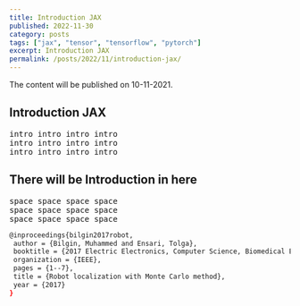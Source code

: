 ```yaml
---
title: Introduction JAX
published: 2022-11-30
category: posts
tags: ["jax", "tensor", "tensorflow", "pytorch"]
excerpt: Introduction JAX
permalink: /posts/2022/11/introduction-jax/ 
---
```



<!--redirect_to: /articles/2012-05-02-altchi-ipoxp -->

The content will be published on 10-11-2021.

## Introduction JAX
<pre>
intro intro intro intro
intro intro intro intro
intro intro intro intro
</pre>

## There will be Introduction in here
<pre>
space space space space
space space space space
space space space space
</pre>

```bash
@inproceedings{bilgin2017robot,
 author = {Bilgin, Muhammed and Ensari, Tolga},
 booktitle = {2017 Electric Electronics, Computer Science, Biomedical Engineerings Meeting (EBBT)},
 organization = {IEEE},
 pages = {1--7},
 title = {Robot localization with Monte Carlo method},
 year = {2017}
}
```
